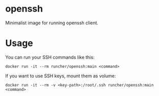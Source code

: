 # openssh
Minimalist image for running openssh client.

# Usage
You can run your SSH commands like this:
```
docker run -it --rm runcher/openssh:main <command>
```

If you want to use SSH keys, mount them as volume:
```
docker run -it --rm -v <key-path>:/root/.ssh runcher/openssh:main <command>
```
